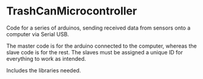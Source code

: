 # TrashCanMicrocontroller
Code for a series of arduinos, sending received data from sensors onto a computer via Serial USB.

The master code is for the arduino connected to the computer, whereas the slave code is for the rest. The slaves must be assigned a unique ID for everything to work as intended.

Includes the libraries needed.
